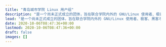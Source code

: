 ```yaml
---
title: "青岛城市学院 Linux 用户组"
description: "是一个尚未正式成立的团体，旨在联合学院内外的 GNU/Linux 使用者、极客、黑客与科技爱好者，搭建一个信息交流的平台，鼓励参与到自由软件社群的事务当中，推广自由软件的应用"
lead: "是一个尚未正式成立的团体，旨在联合学院内外的 GNU/Linux 使用者、极客、黑客与科技爱好者，搭建一个信息交流的平台，鼓励参与到自由软件社群的事务当中，推广自由软件的应用"
date: 2020-10-06T08:47:36+00:00
lastmod: 2020-10-06T08:47:36+00:00
draft: false
images: []
---
```

